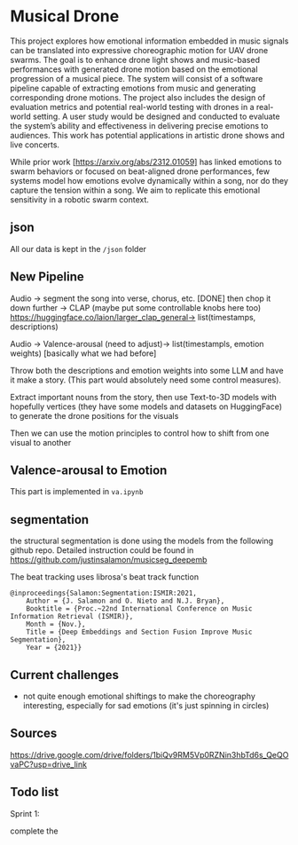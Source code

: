 # Musical Drone

This project explores how emotional information embedded in music signals can be translated into expressive choreographic motion for UAV drone swarms. The goal is to enhance drone light shows and music-based performances with generated drone motion based on the emotional progression of a musical piece. The system will consist of a software pipeline capable of extracting emotions from music and generating corresponding drone motions. The project also includes the design of evaluation metrics and potential real-world testing with drones in a real-world setting. A user study would be designed and conducted to evaluate the system’s ability and effectiveness in delivering precise emotions to audiences. This work has potential applications in artistic drone shows and live concerts.

While prior work [https://arxiv.org/abs/2312.01059] has linked emotions to swarm behaviors or focused on beat-aligned drone performances, few systems model how emotions evolve dynamically within a song, nor do they capture the tension within a song. We aim to replicate this emotional sensitivity in a robotic swarm context.

## json

All our data is kept in the ```/json``` folder

## New Pipeline

Audio → segment the song into verse, chorus, etc. [DONE] then chop it down further → CLAP (maybe put some controllable knobs here too) https://huggingface.co/laion/larger_clap_general→ list(timestamps, descriptions)

Audio → Valence-arousal (need to adjust)→ list(timestampls, emotion weights) [basically what we had before]

Throw both the descriptions and emotion weights into some LLM and have it make a story. (This part would absolutely need some control measures). 

Extract important nouns from the story, then use Text-to-3D models with hopefully vertices (they have some models and datasets on HuggingFace) to generate the drone positions for the visuals

Then we can use the motion principles to control how to shift from one visual to another


## Valence-arousal to Emotion
This part is implemented in
```va.ipynb```

## segmentation
the structural segmentation is done using the models from the following github repo. Detailed instruction could be found in https://github.com/justinsalamon/musicseg_deepemb

The beat tracking uses librosa's beat track function

```t
@inproceedings{Salamon:Segmentation:ISMIR:2021,
	Author = {J. Salamon and O. Nieto and N.J. Bryan},
	Booktitle = {Proc.~22nd International Conference on Music Information Retrieval (ISMIR)},
	Month = {Nov.},
	Title = {Deep Embeddings and Section Fusion Improve Music Segmentation},
	Year = {2021}}
```

## Current challenges

- not quite enough emotional shiftings to make the choreography interesting, especially for sad emotions (it's just spinning in circles)

## Sources

https://drive.google.com/drive/folders/1biQv9RM5Vp0RZNin3hbTd6s_QeQOvaPC?usp=drive_link

## Todo list

Sprint 1:

complete the 